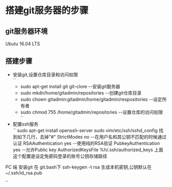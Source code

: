 # 搭建git服务器的步骤

## git服务器环境
Ubutu 16.04 LTS

## 搭建步骤
* 安装git,设置仓库目录和访问权限<br/>
``
  * sudo apt-get install git git-clore --安装git服务器
  * sudo mkdir/home/gitadmin/repositories --创建git仓库目录
  * sudo chown gitadmin:gitadmin/home/gitadmin/respositories --设定所有者
  * sudo chmod 755 /home/gitadmin/repositories --设置仓库的访问权限
``
* 配置ssh服务<br/>
``
sudo apt-get install openssh-server
sudo vim/etc/ssh/sshd_config 
找到如下几行，去掉"#"
StrictModes no --在用户名和其公钥不匹配的时候通过认证
RSAAuthentication yes --使用纯的RSA验证
PubkeyAuthentication yes --允许Public key AuthorizedKeysFile %h/.ssh/authorized_keys
上面这个配置是设定免密码登录的账号公钥存储路径

PC 端 安装git
在 git.bash下
ssh-keygen -t rsa 生成本机密钥,公钥默认在~/.ssh/id_rsa.pub

``
